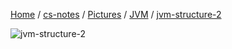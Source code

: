 [Home](https://mengxianbin.github.io) /
[cs-notes](https://mengxianbin.github.io/cs-notes/site) /
[Pictures](https://mengxianbin.github.io/cs-notes/site/Pictures) /
[JVM](https://mengxianbin.github.io/cs-notes/site/Pictures/JVM) /
[jvm-structure-2](https://mengxianbin.github.io/cs-notes/site/Pictures/JVM/jvm-structure-2)

![jvm-structure-2](https://mengxianbin.github.io/cs-notes/./Pictures/JVM/jvm-structure-2.jpg)